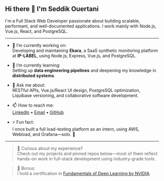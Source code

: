## Hi there 👋 I'm Seddik Ouertani

I'm a Full Stack Web Developer passionate about building scalable, performant, and well-documented applications. I work mainly with Node.js, Vue.js, React, and PostgreSQL.

---

- 🔭 I’m currently working on:  
  Developing and maintaining **Ekara**, a SaaS synthetic monitoring platform at **IP-LABEL**, using Node.js, Express, Vue.js, and PostgreSQL.

- 🌱 I’m currently learning:  
  Setting up **data engineering pipelines** and deepening my knowledge in **distributed systems**.
  
- 💬 Ask me about:  
  RESTful APIs, Vue.js/React UI design, PostgreSQL optimization, Liquibase versioning, and collaborative software development.

- 📫 How to reach me:  
  [LinkedIn](#) • [Email](mailto:your.email@example.com) • [GitHub](https://github.com/SeddikOuertani)

- ⚡ Fun fact:  
  I once built a full load-testing platform as an intern, using AWS, Webload, and Grafana—solo. 🚀

---

> 💼 Curious about my experience?  
Check out my projects and pinned repos below—most of them reflect hands-on work in full-stack development using industry-grade tools.

> 📜 Bonus:  
I hold a certification in [Fundamentals of Deep Learning by NVIDIA](https://learn.nvidia.com/certificates?id=Xte7gmMQTqC2MU978VW3Rg?v=1.0.5).
